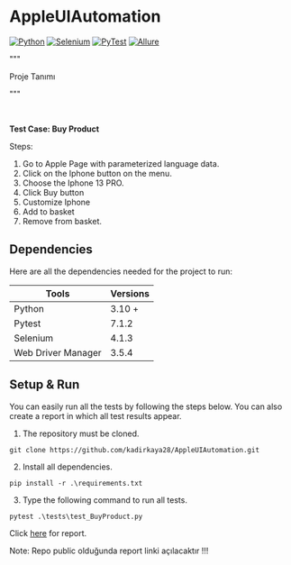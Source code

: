 # AppleUIAutomation


[![Python](https://img.shields.io/badge/Python-yellow?style=flat&logo=python)](https://www.python.org/)
[![Selenium](https://img.shields.io/badge/Selenium-blue?style=flat&logo=selenium)](https://www.selenium.dev/)
[![PyTest](https://img.shields.io/badge/PyTest-orange?style=flat&logo=pytest)](https://docs.pytest.org/en/6.2.x/)
[![Allure](https://img.shields.io/badge/Allure-blue?style=flat&logo=java)](https://docs.qameta.io/allure/)


"""


Proje Tanımı


"""

&nbsp;

**Test Case: Buy Product**

Steps:
1. Go to Apple Page with parameterized language data.
2. Click on the Iphone button on the menu.
3. Choose the Iphone 13 PRO.
4. Click Buy button
5. Customize Iphone
6. Add to basket
7. Remove from basket.



## Dependencies

Here are all the dependencies needed for the project to run:


Tools                 |       Versions
-------------         |       -------------
Python                |         3.10 + 
Pytest                |         7.1.2
Selenium              |         4.1.3 
Web Driver Manager    |         3.5.4


## Setup & Run

You can easily run all the tests by following the steps below. 
You can also create a report in which all test results appear.

1. The repository must be cloned.
~~~
git clone https://github.com/kadirkaya28/AppleUIAutomation.git
~~~

2. Install all dependencies.
~~~
pip install -r .\requirements.txt
~~~

3. Type the following command to run all tests.
~~~
pytest .\tests\test_BuyProduct.py
~~~


Click [here](http://rawcdn.githack.com/kadirkaya28/AppleUIAutomation/65d23bcf52fc73358f2c5669c1e9c7fd838d8ec3/allure-report/index.html) for report. 


Note: Repo public olduğunda report linki açılacaktır !!!

